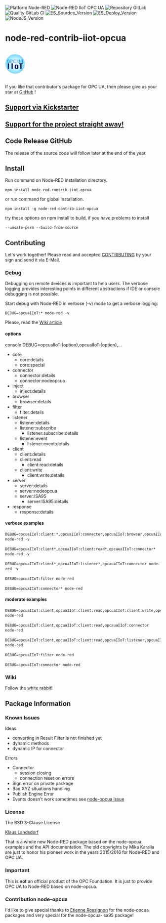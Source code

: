 ![Platform Node-RED](http://b.repl.ca/v1/Platform-Node--RED-red.png)
![Node-RED IIoT OPC UA](http://b.repl.ca/v1/Node--RED-IIoT_OPC_UA-blue.png)
![Repository GitLab](http://b.repl.ca/v1/Repository-GitLab-orange.png)
![Quality GitLab CI](http://b.repl.ca/v1/Quality-GitLab_CI_and_CD-green.png)
![ES_Sourdce_Version](http://b.repl.ca/v1/JS_Source-ES6-yellow.png)
![ES_Deploy_Version](http://b.repl.ca/v1/JS_Deploy-ES2015-yellow.png)
![NodeJS_Version](http://b.repl.ca/v1/NodeJS-6.x-green.png)

# node-red-contrib-iiot-opcua 

[![opcuaiiot64](images/opcua-iiot-logo64-glass.png)](https://www.npmjs.com/package/node-red-contrib-iiot-opcua )

If you like that contributor's package for OPC UA, then please give us your star at [GitHub][3] !

## [Support via Kickstarter][9]
## [Support for the project straight away!][2]

## Code Release GitHub

The release of the source code will follow later at the end of the year.

## Install

Run command on Node-RED installation directory.

	npm install node-red-contrib-iiot-opcua 

or run command for global installation.

	npm install -g node-red-contrib-iiot-opcua 

try these options on npm install to build, if you have problems to install

    --unsafe-perm --build-from-source
    
## Contributing

Let's work together! 
Please read and accepted [CONTRIBUTING](CONTRIBUTING.md) by your sign and send it via E-Mail.

### Debug

Debugging on remote devices is important to help users. The verbose logging
provides interesting points in different abstractions if IDE or console debugging is not possible.

Start debug with Node-RED in verbose (-v) mode to get a verbose logging:

    DEBUG=opcuaIIoT:* node-red -v

Please, read the [Wiki article][7]

#### options

console DEBUG=opcuaIIoT:{option},opcuaIIoT:{option},...
 
 * core
    * core:details 
    * core:special
 * connector
    * connector:details
    * connector:nodeopcua
 * inject
    * inject:details
 * browser
    * browser:details
 * filter
    * filter:details
 * listener
    * listener:details
    * listener:subscribe
        * listener:subscribe:details
    * listener:event
        * listener:event:details
 * client
    * client:details
    * client:read
        * client:read:details
    * client:write
        * client:write:details
 * server
    * server:details
    * server:nodeopcua
    * server:ISA95
        * server:ISA95:details
 * response
    * response:details

#### verbose examples

    DEBUG=opcuaIIoT:client:*,opcuaIIoT:connector,opcuaIIoT:browser,opcuaIIoT:listener:*,opcuaIIoT:server node-red -v

    DEBUG=opcuaIIoT:client*,opcuaIIoT:client:read*,opcauaIIoT:connector* node-red -v
    
    DEBUG=opcuaIIoT:client*,opcuaIIoT:listener*,opcauaIIoT:connector node-red -v

    DEBUG=opcuaIIoT:filter node-red

    DEBUG=opcuaIIoT:connector* node-red

#### moderate examples

    DEBUG=opcuaIIoT:client,opcuaIIoT:client:read,opcuaIIoT:client:write,opcuaIIoT:connector,opcuaIIoT:server node-red

    DEBUG=opcuaIIoT:client,opcuaIIoT:client:read,opcauaIIoT:connector node-red

    DEBUG=opcuaIIoT:client,opcuaIIoT:client:read,opcuaIIoT:listener,opcuaIIoT:listener:subscribe,opcauaIIoT:connector node-red

    DEBUG=opcuaIIoT:filter node-red

    DEBUG=opcuaIIoT:connector node-red
    
### Wiki

Follow the [white rabbit][4]!

## Package Information

### Known Issues

Ideas
* converting in Result Filter is not finished yet
* dynamic methods
* dynamic IP for connector

Errors
* Connector
    * session closing
    * connection reset on errors
* Sign error on private package
* Bad XYZ situations handling
* Publish Engine Error
* Events doesn't work sometimes see [node-opcua issue][8]


### License

The BSD 3-Clause License

[Klaus Landsdorf][1]

That is a whole new Node-RED package based on the node-opcua examples and the API documentation.
The old copyrights by Mika Karaila are just to honor his pioneer work in the years 2015/2016 for Node-RED and OPC UA.

### Important

This is **not** an official product of the OPC Foundation.
It is just to provide OPC UA to Node-RED based on node-opcua.

### Contribution node-opcua

I'd like to give special thanks to [Etienne Rossignon][6] 
for the node-opcua packages and very special for the node-opcua-isa95 package! 

[1]:https://bianco-royal.cloud/
[2]:https://bianco-royal.cloud/supporter/
[3]:https://github.com/biancode/node-red-iiot-opcua-publicbeta
[4]:https://github.com/biancode/node-red-iiot-opcua-publicbeta/wiki
[5]:https://github.com/node-opcua/node-opcua/commit/fa0efb772353adbc901f47d8787a13597d595cd7
[6]:https://github.com/erossignon
[7]:https://github.com/biancode/node-red-iiot-opcua-publicbeta/wiki/DEBUG
[8]:https://github.com/node-opcua/node-opcua/issues/340
[9]:https://www.kickstarter.com/projects/biancode/node-red-iiot-opc-ua-package
